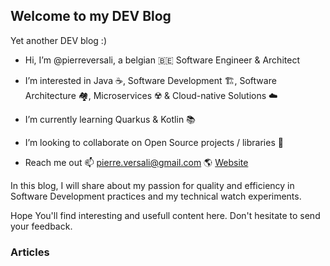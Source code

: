 ## Welcome to my DEV Blog

Yet another DEV blog :)

- Hi, I’m @pierreversali, a belgian :belgium: Software Engineer & Architect
- I’m interested in Java :coffee:, Software Development :building_construction:, Software Architecture :houses:, Microservices :radioactive: & Cloud-native Solutions :cloud:
- I’m currently learning Quarkus & Kotlin :books:
- I’m looking to collaborate on Open Source projects / libraries :vulcan_salute:

- Reach me out 📫 pierre.versali@gmail.com :earth_americas: [Website](https://pierre-versali.bitbucket.io)

In this blog, I will share about my passion for quality and efficiency in Software Development practices and my technical watch experiments.

Hope You'll find interesting and usefull content here.
Don't hesitate to send your feedback.
### Articles



